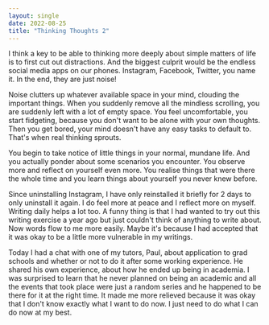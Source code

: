 ```yaml
---
layout: single
date: 2022-08-25
title: "Thinking Thoughts 2"
---
```

I think a key to be able to thinking more deeply about simple matters of life is to first cut out distractions. And the biggest culprit would be the endless social media apps on our phones. Instagram, Facebook, Twitter, you name it. In the end, they are just noise!

Noise clutters up whatever available space in your mind, clouding the important things. When you suddenly remove all the mindless scrolling, you are suddenly left with a lot of empty space. You feel uncomfortable, you start fidgeting, because you don't want to be alone with your own thoughts. Then you get bored, your mind doesn't have any easy tasks to default to. That's when real thinking sprouts. 

You begin to take notice of little things in your normal, mundane life. And you actually ponder about some scenarios you encounter. You observe more and reflect on yourself even more. You realise things that were there the whole time and you learn things about yourself you never knew before. 

Since uninstalling Instagram, I have only reinstalled it briefly for 2 days to only uninstall it again. I do feel more at peace and I reflect more on myself. Writing daily helps a lot too. A funny thing is that I had wanted to try out this writing exercise a year ago but just couldn't think of anything to write about. Now words flow to me more easily. Maybe it's because I had accepted that it was okay to be a little more vulnerable in my writings. 

Today I had a chat with one of my tutors, Paul, about application to grad schools and whether or not to do it after some working experience. He shared his own experience, about how he ended up being in academia. I was surprised to learn that he never planned on being an academic and all the events that took place were just a random series and he happened to be there for it at the right time. It made me more relieved because it was okay that I don't know exactly what I want to do now. I just need to do what I can do now at my best. 

